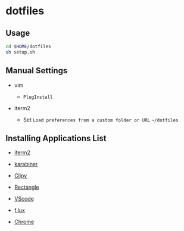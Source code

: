 # dotfiles

## Usage

```bash
cd $HOME/dotfiles
sh setup.sh
```

## Manual Settings

* vim
  * `PlugInstall`

* iterm2
  * Set `Load preferences from a custom folder or URL` `~/dotfiles`

## Installing Applications List

* [iterm2](https://iterm2.com/)

* [karabiner](https://karabiner-elements.pqrs.org/)

* [Clipy](https://clipy-app.com/)

* [Rectangle](https://rectangleapp.com/)

* [VScode](https://code.visualstudio.com/)

* [f.lux](https://justgetflux.com/)

* [Chrome](https://www.google.com/chrome/)
